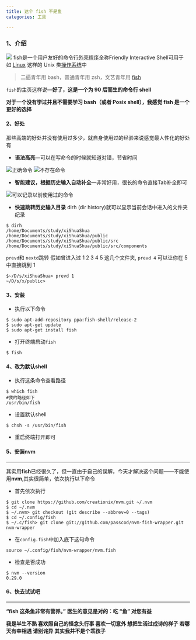 ```yaml
---
title: 这个 fish 不是鱼
categories: 工具

---
```




### 1、介绍

![](http://upload-images.jianshu.io/upload_images/2190281-4a697bfc715e520a.jpg?imageMogr2/auto-orient/strip%7CimageView2/2/w/1240)
fish是一个用户友好的命令行[外壳程序](http://baike.baidu.com/view/542.htm)全称Friendly Interactive Shell可用于如 [Linux](http://baike.baidu.com/view/1634.htm) 这样的 Unix 类[操作系统](http://baike.baidu.com/view/880.htm)中

>二逼青年用 bash，普通青年用 zsh，文艺青年用 [fish](http://fishshell.com/)

`fish`的主页这样说—**好了，这是一个为 90 后而生的命令行 shell**

**对于一个没有学过并且不需要学习 bash（或者 Posix shell），我感觉 fish 是一个更好的选择**
#### 2、好处
那些高端的好处并没有使用过多少，就自身使用过的经验来说感觉最人性化的好处有
* **语法高亮**—可以在写命令的时候就知道对错，节省时间

![正确命令](http://upload-images.jianshu.io/upload_images/2190281-879bfe66bfe16a17.png?imageMogr2/auto-orient/strip%7CimageView2/2/w/1240)
![不存在命令](http://upload-images.jianshu.io/upload_images/2190281-3a818e21ba0eb688.png?imageMogr2/auto-orient/strip%7CimageView2/2/w/1240)

* **智能建议，根据历史输入自动补全**—非常好用，很长的命令直接Tab补全即可

![可以记录以前使用过的命令](http://upload-images.jianshu.io/upload_images/2190281-e010f1e2ff26a110.png?imageMogr2/auto-orient/strip%7CimageView2/2/w/1240)

* **快速跳转历史输入目录**
dirh (dir history)就可以显示当前会话中进入的文件夹纪录
```
$ dirh
/home/Documents/study/xiShuaShua
/home/Documents/study/xiShuaShua/public
/home/Documents/study/xiShuaShua/public/src
/home/Documents/study/xiShuaShua/public/src/components
```
 ` prevd `和 `nextd`跳转
假如曾进入过 1 2 3 4 5 这几个文件夹, `prevd 4` 可以让你在 5 中直接跳到 1
```
$~/D/s/xiShuaShua> prevd 1
~/D/s/x/public> 
```

#### 3、安装
* 执行以下命令
```
$ sudo apt-add-repository ppa:fish-shell/release-2
$ sudo apt-get update
$ sudo apt-get install fish
```
* 打开终端启动`fish`
```
$ fish
```

#### 4、改为默认shell
* 执行这条命令查看路径
```
$ which fish
#我的路径如下
/usr/bin/fish
```
* 设置默认shell
```
$ chsh -s /usr/bin/fish
```
* 重启终端打开即可

#### 5、安装nvm
----------------------------
其实用**fish**已经很久了，但一直由于自己的误解，今天才解决这个问题——不能使用**nvm**,其实很简单，依次执行以下命令
* 首先依次执行
```
$ git clone https://github.com/creationix/nvm.git ~/.nvm
$ cd ~/.nvm
$ ~/.nvm> git checkout (git describe --abbrev=0 --tags)
$ cd ~/.config/fish
$ ~/.c/fish> git clone git://github.com/passcod/nvm-fish-wrapper.git nvm-wrapper
```
* 在`config.fish`中加入底下这句命令
```
source ~/.config/fish/nvm-wrapper/nvm.fish
```
* 检查是否成功
```
$ nvm --version
0.29.0
```

#### 6、快去试试吧
----------------------------
**“fish 这条鱼非常有营养。”**
**医生的意见是对的：吃 “鱼” 对您有益**

**我是半生不熟 喜欢照自己的怪念头行事
喜欢一切意外 想把生活过成诗的样子
若哪天有幸相遇 请别诧异 其实我并不是个乖孩子**